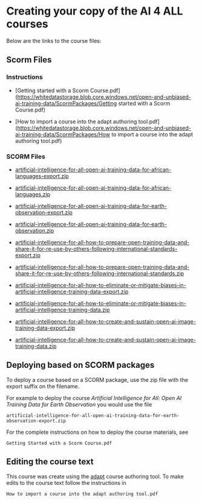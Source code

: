 
# Creating your copy of the AI 4 ALL courses

Below are the links to the course files:

## Scorm Files

### Instructions

- [Getting started with a Scorm Course.pdf](https://whitedatastorage.blob.core.windows.net/open-and-unbiased-ai-training-data/ScormPackages/Getting started with a Scorm Course.pdf)

- [How to import a course into the adapt authoring tool.pdf](https://whitedatastorage.blob.core.windows.net/open-and-unbiased-ai-training-data/ScormPackages/How to import a course into the adapt authoring tool.pdf)

### SCORM Files

<!-- Course 1 -->
- [artificial-intelligence-for-all-open-ai-training-data-for-african-languages-export.zip](https://whitedatastorage.blob.core.windows.net/open-and-unbiased-ai-training-data/ScormPackages/artificial-intelligence-for-all-open-ai-training-data-for-african-languages-export.zip)

- [artificial-intelligence-for-all-open-ai-training-data-for-african-languages.zip](https://whitedatastorage.blob.core.windows.net/open-and-unbiased-ai-training-data/ScormPackages/artificial-intelligence-for-all-open-ai-training-data-for-african-languages.zip)

<!-- Course 2 -->

- [artificial-intelligence-for-all-open-ai-training-data-for-earth-observation-export.zip](https://whitedatastorage.blob.core.windows.net/open-and-unbiased-ai-training-data/ScormPackages/artificial-intelligence-for-all-open-ai-training-data-for-earth-observation-export.zip)

- [artificial-intelligence-for-all-open-ai-training-data-for-earth-observation.zip](https://whitedatastorage.blob.core.windows.net/open-and-unbiased-ai-training-data/ScormPackages/artificial-intelligence-for-all-open-ai-training-data-for-earth-observation.zip)

<!-- Course 3 -->
- [artificial-intelligence-for-all-how-to-prepare-open-training-data-and-share-it-for-re-use-by-others-following-international-standards-export.zip](https://whitedatastorage.blob.core.windows.net/open-and-unbiased-ai-training-data/ScormPackages/artificial-intelligence-for-all-how-to-prepare-open-training-data-and-share-it-for-re-use-by-others-following-international-standards-export.zip)

- [artificial-intelligence-for-all-how-to-prepare-open-training-data-and-share-it-for-re-use-by-others-following-international-standards.zip](https://whitedatastorage.blob.core.windows.net/open-and-unbiased-ai-training-data/ScormPackages/artificial-intelligence-for-all-how-to-prepare-open-training-data-and-share-it-for-re-use-by-others-following-international-standards.zip)

<!-- Course 4 -->
- [artificial-intelligence-for-all-how-to-eliminate-or-mitigate-biases-in-artificial-intelligence-training-data-export.zip](https://whitedatastorage.blob.core.windows.net/open-and-unbiased-ai-training-data/ScormPackages/artificial-intelligence-for-all-how-to-eliminate-or-mitigate-biases-in-artificial-intelligence-training-data-export.zip)

- [artificial-intelligence-for-all-how-to-eliminate-or-mitigate-biases-in-artificial-intelligence-training-data.zip](https://whitedatastorage.blob.core.windows.net/open-and-unbiased-ai-training-data/ScormPackages/artificial-intelligence-for-all-how-to-eliminate-or-mitigate-biases-in-artificial-intelligence-training-data.zip)

<!-- Course 5 -->
- [artificial-intelligence-for-all-how-to-create-and-sustain-open-ai-image-training-data-export.zip](https://whitedatastorage.blob.core.windows.net/open-and-unbiased-ai-training-data/ScormPackages/artificial-intelligence-for-all-how-to-create-and-sustain-open-ai-image-training-data-export.zip)

- [artificial-intelligence-for-all-how-to-create-and-sustain-open-ai-image-training-data.zip](https://whitedatastorage.blob.core.windows.net/open-and-unbiased-ai-training-data/ScormPackages/artificial-intelligence-for-all-how-to-create-and-sustain-open-ai-image-training-data.zip)

## Deploying based on SCORM packages

To deploy a course based on a SCORM package, use the zip file with the export suffix on the filename. 

For example to deploy the course *Artificial Intelligence for All: Open AI Training Data for Earth Observation* you would use the file
``` text
artificial-intelligence-for-all-open-ai-training-data-for-earth-observation-export.zip
```
For the complete instructions on how to deploy the course materials, see  

```text 
Getting Started with a Scorm Course.pdf
```
## Editing the course text

This course was create using the [adapt](https://www.adaptlearning.org/) course authoring tool. To make edits to the course text follow the instructions in 

```text
How to import a course into the adapt authoring tool.pdf
```
